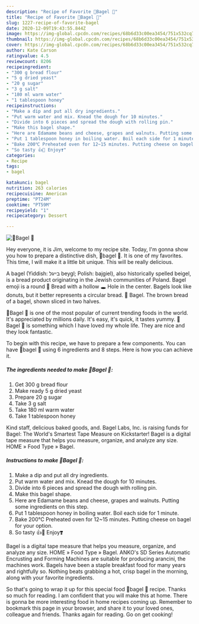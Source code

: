 ```yaml
---
description: "Recipe of Favorite 🥯Bagel 🥯"
title: "Recipe of Favorite 🥯Bagel 🥯"
slug: 1227-recipe-of-favorite-bagel
date: 2020-12-09T19:43:55.844Z
image: https://img-global.cpcdn.com/recipes/68b6d33c00ea3454/751x532cq70/🥯bagel-🥯-recipe-main-photo.jpg
thumbnail: https://img-global.cpcdn.com/recipes/68b6d33c00ea3454/751x532cq70/🥯bagel-🥯-recipe-main-photo.jpg
cover: https://img-global.cpcdn.com/recipes/68b6d33c00ea3454/751x532cq70/🥯bagel-🥯-recipe-main-photo.jpg
author: Kate Carson
ratingvalue: 4.5
reviewcount: 8206
recipeingredient:
- "300 g bread flour"
- "5 g dried yeast"
- "20 g sugar"
- "3 g salt"
- "180 ml warm water"
- "1 tablespoon honey"
recipeinstructions:
- "Make a dip and put all dry ingredients."
- "Put warm water and mix. Knead the dough for 10 minutes."
- "Divide into 6 pieces and spread the dough with rolling pin."
- "Make this bagel shape."
- "Here are Edamame beans and cheese, grapes and walnuts. Putting some ingredients on this step."
- "Put 1 tablespoon honey in boiling water. Boil each side for 1 minute."
- "Bake 200℃ Preheated oven for 12~15 minutes. Putting cheese on bagel for your option."
- "So tasty 👍🥯 Enjoy❣️"
categories:
- Recipe
tags:
- bagel

katakunci: bagel 
nutrition: 263 calories
recipecuisine: American
preptime: "PT24M"
cooktime: "PT59M"
recipeyield: "1"
recipecategory: Dessert

---
```



![🥯Bagel 🥯](https://img-global.cpcdn.com/recipes/68b6d33c00ea3454/751x532cq70/🥯bagel-🥯-recipe-main-photo.jpg)

Hey everyone, it is Jim, welcome to my recipe site. Today, I'm gonna show you how to prepare a distinctive dish, 🥯bagel 🥯. It is one of my favorites. This time, I will make it a little bit unique. This will be really delicious.

A bagel (Yiddish: בײגל‎ beygl; Polish: bajgiel), also historically spelled beigel, is a bread product originating in the Jewish communities of Poland. Bagel emoji is a round 🍞 Bread with a hollow 🕳️ Hole in the center. Bagels look like donuts, but it better represents a circular bread. 🥯 Bagel. The brown bread of a bagel, shown sliced in two halves.

🥯Bagel 🥯 is one of the most popular of current trending foods in the world. It's appreciated by millions daily. It's easy, it's quick, it tastes yummy. 🥯Bagel 🥯 is something which I have loved my whole life. They are nice and they look fantastic.


To begin with this recipe, we have to prepare a few components. You can have 🥯bagel 🥯 using 6 ingredients and 8 steps. Here is how you can achieve it.

<!--inarticleads1-->

##### The ingredients needed to make 🥯Bagel 🥯:

1. Get 300 g bread flour
1. Make ready 5 g dried yeast
1. Prepare 20 g sugar
1. Take 3 g salt
1. Take 180 ml warm water
1. Take 1 tablespoon honey


Kind staff, delicious baked goods, and. Bagel Labs, Inc. is raising funds for Bagel: The World&#39;s Smartest Tape Measure on Kickstarter! Bagel is a digital tape measure that helps you measure, organize, and analyze any size. HOME » Food Type » Bagel. 

<!--inarticleads2-->

##### Instructions to make 🥯Bagel 🥯:

1. Make a dip and put all dry ingredients.
1. Put warm water and mix. Knead the dough for 10 minutes.
1. Divide into 6 pieces and spread the dough with rolling pin.
1. Make this bagel shape.
1. Here are Edamame beans and cheese, grapes and walnuts. Putting some ingredients on this step.
1. Put 1 tablespoon honey in boiling water. Boil each side for 1 minute.
1. Bake 200℃ Preheated oven for 12~15 minutes. Putting cheese on bagel for your option.
1. So tasty 👍🥯 Enjoy❣️


Bagel is a digital tape measure that helps you measure, organize, and analyze any size. HOME » Food Type » Bagel. ANKO&#39;s SD Series Automatic Encrusting and Forming Machines are suitable for producing arancini, the machines work. Bagels have been a staple breakfast food for many years and rightfully so. Nothing beats grabbing a hot, crisp bagel in the morning, along with your favorite ingredients. 

So that's going to wrap it up for this special food 🥯bagel 🥯 recipe. Thanks so much for reading. I am confident that you will make this at home. There is gonna be more interesting food in home recipes coming up. Remember to bookmark this page in your browser, and share it to your loved ones, colleague and friends. Thanks again for reading. Go on get cooking!
